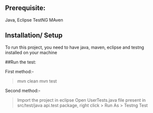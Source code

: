 ## Prerequisite:
Java,
Eclipse
TestNG
MAven

## Installation/ Setup
To run this project, you need to have java, maven, eclipse and testng installed on your machine

##Run the test:

First method:-
 > mvn clean
 > mvn test
 
 Second method:-
 > Import the project in eclipse
 > Open UserTests.java file present in src/test/java api.test package, right click > Run As > Testng Test
